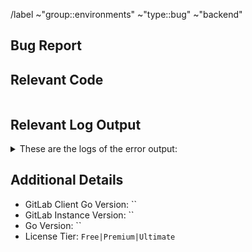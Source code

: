 <!-- 🚧 Please make sure to add a meaningful issue title above -->

/label ~"group::environments" ~"type::bug" ~"backend"

## Bug Report

<!-- 🚧 Describe your bug report.

The more detailed and clear it is, the better we can help.

-->

## Relevant Code

<!-- 🚧 Please provide the relevant code below.

Try to keep it as minimal and reproducible as possible.

 -->

```golang

```

## Relevant Log Output

<!-- 🚧 Please provide the relevant log output below.

🚨 ATTENTION: please redact ANY sensitive information from the log output.

-->

<details>
<summary>These are the logs of the error output:</summary>

```plaintext

```

 </details>

## Additional Details

<!-- 🚧 Please fill in the used versions below between the backticks. -->

- GitLab Client Go Version: ``
- GitLab Instance Version: ``
- Go Version: ``
- License Tier: `Free|Premium|Ultimate`
